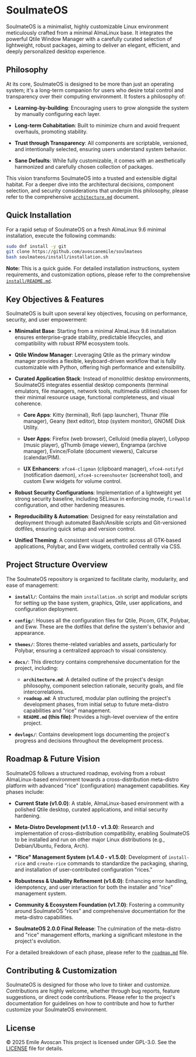 # SoulmateOS

SoulmateOS is a minimalist, highly customizable Linux environment meticulously crafted from a minimal AlmaLinux base. It integrates the powerful Qtile Window Manager with a carefully curated selection of lightweight, robust packages, aiming to deliver an elegant, efficient, and deeply personalized desktop experience.

## Philosophy

At its core, SoulmateOS is designed to be more than just an operating system; it's a long-term companion for users who desire total control and transparency over their computing environment. It fosters a philosophy of:

  * **Learning-by-building**: Encouraging users to grow alongside the system by manually configuring each layer.

  * **Long-term Cohabitation**: Built to minimize churn and avoid frequent overhauls, promoting stability.

  * **Trust through Transparency**: All components are scriptable, versioned, and intentionally selected, ensuring users understand system behavior.

  * **Sane Defaults**: While fully customizable, it comes with an aesthetically harmonized and carefully chosen collection of packages.

This vision transforms SoulmateOS into a trusted and extensible digital habitat. For a deeper dive into the architectural decisions, component selection, and security considerations that underpin this philosophy, please refer to the comprehensive [`architecture.md`](./docs/architecture.md) document.

## Quick Installation

For a rapid setup of SoulmateOS on a fresh AlmaLinux 9.6 minimal installation, execute the following commands:

```bash
sudo dnf install -y git
git clone https://github.com/avoscanemile/soulmateos
bash soulmateos/install/installation.sh
```

**Note:** This is a quick guide. For detailed installation instructions, system requirements, and customization options, please refer to the comprehensive [`install/README.md`](./install/README.md).

## Key Objectives & Features

SoulmateOS is built upon several key objectives, focusing on performance, security, and user empowerment:

  * **Minimalist Base**: Starting from a minimal AlmaLinux 9.6 installation ensures enterprise-grade stability, predictable lifecycles, and compatibility with robust RPM ecosystem tools.

  * **Qtile Window Manager**: Leveraging Qtile as the primary window manager provides a flexible, keyboard-driven workflow that is fully customizable with Python, offering high performance and extensibility.

  * **Curated Application Stack**: Instead of monolithic desktop environments, SoulmateOS integrates essential desktop components (terminal emulators, file managers, network tools, multimedia utilities) chosen for their minimal resource usage, functional completeness, and visual coherence.

      * **Core Apps**: Kitty (terminal), Rofi (app launcher), Thunar (file manager), Geany (text editor), btop (system monitor), GNOME Disk Utility.

      * **User Apps**: Firefox (web browser), Celluloid (media player), Lollypop (music player), gThumb (image viewer), Engrampa (archive manager), Evince/Foliate (document viewers), Calcurse (calendar/PIM).

      * **UX Enhancers**: `xfce4-clipman` (clipboard manager), `xfce4-notifyd` (notification daemon), `xfce4-screenshooter` (screenshot tool), and custom Eww widgets for volume control.

  * **Robust Security Configurations**: Implementation of a lightweight yet strong security baseline, including SELinux in enforcing mode, `firewalld` configuration, and other hardening measures.

  * **Reproducibility & Automation**: Designed for easy reinstallation and deployment through automated Bash/Ansible scripts and Git-versioned dotfiles, ensuring quick setup and version control.

  * **Unified Theming**: A consistent visual aesthetic across all GTK-based applications, Polybar, and Eww widgets, controlled centrally via CSS.

## Project Structure Overview

The SoulmateOS repository is organized to facilitate clarity, modularity, and ease of management:

  * **`install/`**: Contains the main `installation.sh` script and modular scripts for setting up the base system, graphics, Qtile, user applications, and configuration deployment.

  * **`config/`**: Houses all the configuration files for Qtile, Picom, GTK, Polybar, and Eww. These are the dotfiles that define the system's behavior and appearance.

  * **`themes/`**: Stores theme-related variables and assets, particularly for Polybar, ensuring a centralized approach to visual consistency.

  * **`docs/`**: This directory contains comprehensive documentation for the project, including:

      * **`architecture.md`**: A detailed outline of the project's design philosophy, component selection rationale, security goals, and file intercorrelations.
      * **`roadmap.md`**: A structured, modular plan outlining the project's development phases, from initial setup to future meta-distro capabilities and "rice" management.
      * **`README.md` (this file)**: Provides a high-level overview of the entire project.

  * **`devlogs/`**: Contains development logs documenting the project's progress and decisions throughout the development process.

## Roadmap & Future Vision

SoulmateOS follows a structured roadmap, evolving from a robust AlmaLinux-based environment towards a cross-distribution meta-distro platform with advanced "rice" (configuration) management capabilities. Key phases include:

  * **Current State (v1.0.0)**: A stable, AlmaLinux-based environment with a polished Qtile desktop, curated applications, and initial security hardening.

  * **Meta-Distro Development (v1.1.0 - v1.3.0)**: Research and implementation of cross-distribution compatibility, enabling SoulmateOS to be installed and run on other major Linux distributions (e.g., Debian/Ubuntu, Fedora, Arch).

  * **"Rice" Management System (v1.4.0 - v1.5.0)**: Development of `install-rice` and `create-rice` commands to standardize the packaging, sharing, and installation of user-contributed configuration "rices."

  * **Robustness & Usability Refinement (v1.6.0)**: Enhancing error handling, idempotency, and user interaction for both the installer and "rice" management system.

  * **Community & Ecosystem Foundation (v1.7.0)**: Fostering a community around SoulmateOS "rices" and comprehensive documentation for the meta-distro capabilities.

  * **SoulmateOS 2.0.0 Final Release**: The culmination of the meta-distro and "rice" management efforts, marking a significant milestone in the project's evolution.

For a detailed breakdown of each phase, please refer to the [`roadmap.md`](./docs/roadmap.md) file.

## Contributing & Customization

SoulmateOS is designed for those who love to tinker and customize. Contributions are highly welcome, whether through bug reports, feature suggestions, or direct code contributions. Please refer to the project's documentation for guidelines on how to contribute and how to further customize your SoulmateOS environment.

## License

© 2025 Emile Avoscan
This project is licensed under GPL-3.0. See the [LICENSE](./LICENSE) file for details.
